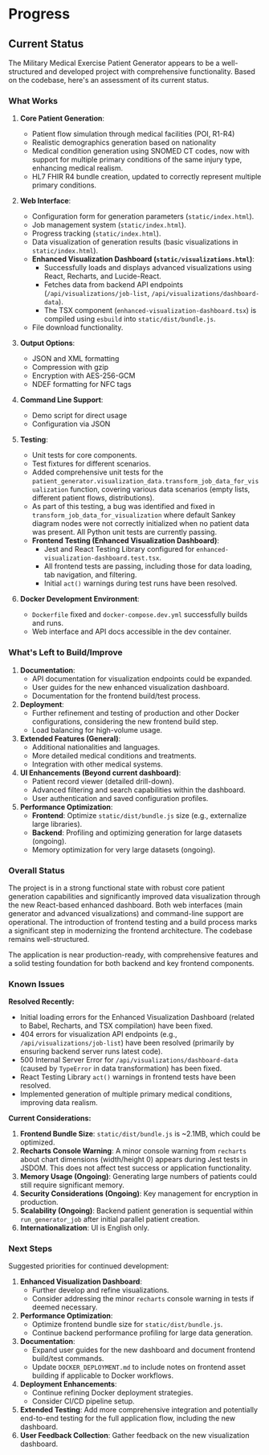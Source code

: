 # Progress

## Current Status

The Military Medical Exercise Patient Generator appears to be a well-structured and developed project with comprehensive functionality. Based on the codebase, here's an assessment of its current status.

### What Works

1. **Core Patient Generation**:
   - Patient flow simulation through medical facilities (POI, R1-R4)
   - Realistic demographics generation based on nationality
   - Medical condition generation using SNOMED CT codes, now with support for multiple primary conditions of the same injury type, enhancing medical realism.
   - HL7 FHIR R4 bundle creation, updated to correctly represent multiple primary conditions.

2. **Web Interface**:
   - Configuration form for generation parameters (`static/index.html`).
   - Job management system (`static/index.html`).
   - Progress tracking (`static/index.html`).
   - Data visualization of generation results (basic visualizations in `static/index.html`).
   - **Enhanced Visualization Dashboard (`static/visualizations.html`)**:
     - Successfully loads and displays advanced visualizations using React, Recharts, and Lucide-React.
     - Fetches data from backend API endpoints (`/api/visualizations/job-list`, `/api/visualizations/dashboard-data`).
     - The TSX component (`enhanced-visualization-dashboard.tsx`) is compiled using `esbuild` into `static/dist/bundle.js`.
   - File download functionality.

3. **Output Options**:
   - JSON and XML formatting
   - Compression with gzip
   - Encryption with AES-256-GCM
   - NDEF formatting for NFC tags

4. **Command Line Support**:
   - Demo script for direct usage
   - Configuration via JSON

5. **Testing**:
   - Unit tests for core components.
   - Test fixtures for different scenarios.
   - Added comprehensive unit tests for the `patient_generator.visualization_data.transform_job_data_for_visualization` function, covering various data scenarios (empty lists, different patient flows, distributions).
   - As part of this testing, a bug was identified and fixed in `transform_job_data_for_visualization` where default Sankey diagram nodes were not correctly initialized when no patient data was present. All Python unit tests are currently passing.
   - **Frontend Testing (Enhanced Visualization Dashboard)**:
     - Jest and React Testing Library configured for `enhanced-visualization-dashboard.test.tsx`.
     - All frontend tests are passing, including those for data loading, tab navigation, and filtering.
     - Initial `act()` warnings during test runs have been resolved.

6. **Docker Development Environment**:
   - `Dockerfile` fixed and `docker-compose.dev.yml` successfully builds and runs.
   - Web interface and API docs accessible in the dev container.

### What's Left to Build/Improve

1.  **Documentation**:
    *   API documentation for visualization endpoints could be expanded.
    *   User guides for the new enhanced visualization dashboard.
    *   Documentation for the frontend build/test process.
2.  **Deployment**:
    *   Further refinement and testing of production and other Docker configurations, considering the new frontend build step.
    *   Load balancing for high-volume usage.
3.  **Extended Features (General)**:
    *   Additional nationalities and languages.
    *   More detailed medical conditions and treatments.
    *   Integration with other medical systems.
4.  **UI Enhancements (Beyond current dashboard)**:
    *   Patient record viewer (detailed drill-down).
    *   Advanced filtering and search capabilities within the dashboard.
    *   User authentication and saved configuration profiles.
5.  **Performance Optimization**:
    *   **Frontend**: Optimize `static/dist/bundle.js` size (e.g., externalize large libraries).
    *   **Backend**: Profiling and optimizing generation for large datasets (ongoing).
    *   Memory optimization for very large datasets (ongoing).

### Overall Status

The project is in a strong functional state with robust core patient generation capabilities and significantly improved data visualization through the new React-based enhanced dashboard. Both web interfaces (main generator and advanced visualizations) and command-line support are operational. The introduction of frontend testing and a build process marks a significant step in modernizing the frontend architecture. The codebase remains well-structured.

The application is near production-ready, with comprehensive features and a solid testing foundation for both backend and key frontend components.

### Known Issues

**Resolved Recently:**
-   Initial loading errors for the Enhanced Visualization Dashboard (related to Babel, Recharts, and TSX compilation) have been fixed.
-   404 errors for visualization API endpoints (e.g., `/api/visualizations/job-list`) have been resolved (primarily by ensuring backend server runs latest code).
-   500 Internal Server Error for `/api/visualizations/dashboard-data` (caused by `TypeError` in data transformation) has been fixed.
-   React Testing Library `act()` warnings in frontend tests have been resolved.
-   Implemented generation of multiple primary medical conditions, improving data realism.

**Current Considerations:**
1.  **Frontend Bundle Size**: `static/dist/bundle.js` is ~2.1MB, which could be optimized.
2.  **Recharts Console Warning**: A minor console warning from `recharts` about chart dimensions (width/height 0) appears during Jest tests in JSDOM. This does not affect test success or application functionality.
3.  **Memory Usage (Ongoing)**: Generating large numbers of patients could still require significant memory.
4.  **Security Considerations (Ongoing)**: Key management for encryption in production.
5.  **Scalability (Ongoing)**: Backend patient generation is sequential within `run_generator_job` after initial parallel patient creation.
6.  **Internationalization**: UI is English only.

### Next Steps

Suggested priorities for continued development:

1.  **Enhanced Visualization Dashboard**:
    *   Further develop and refine visualizations.
    *   Consider addressing the minor `recharts` console warning in tests if deemed necessary.
2.  **Performance Optimization**:
    *   Optimize frontend bundle size for `static/dist/bundle.js`.
    *   Continue backend performance profiling for large data generation.
3.  **Documentation**:
    *   Expand user guides for the new dashboard and document frontend build/test commands.
    *   Update `DOCKER_DEPLOYMENT.md` to include notes on frontend asset building if applicable to Docker workflows.
4.  **Deployment Enhancements**:
    *   Continue refining Docker deployment strategies.
    *   Consider CI/CD pipeline setup.
5.  **Extended Testing**: Add more comprehensive integration and potentially end-to-end testing for the full application flow, including the new dashboard.
6.  **User Feedback Collection**: Gather feedback on the new visualization dashboard.
